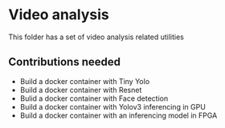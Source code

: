 # Video analysis

This folder has a set of video analysis related utilities

## Contributions needed
- Build a docker container with Tiny Yolo
- Build a docker container with Resnet
- Bulid a docker container with Face detection 
- Build a docker container with Yolov3 inferencing in GPU
- Build a docker container with an inferencing model in FPGA
